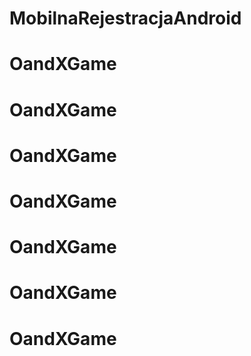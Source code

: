 # MobilnaRejestracjaAndroid
# OandXGame
# OandXGame
# OandXGame
# OandXGame
# OandXGame
# OandXGame
# OandXGame
